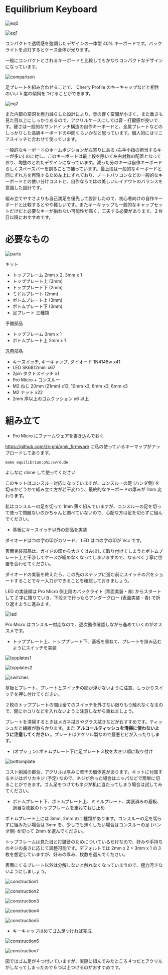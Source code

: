 # Equilibrium Keyboard

![eq0](images/eq0.jpeg)

![eq1](images/eq1.jpeg)

コンパクトで透明感を強調したデザインの一体型 40% キーボードです。バックライトを点灯するとケース全体が光ります。

一般にコンパクトとされるキーボードと比較してもかなりコンパクトなデザインになっています。

![comparison](images/comparison.jpg)

足プレートを組み合わせることで、 Cherry Profile のキーキャップなどと相性のいい 5 度の傾斜をつけることができます。

![eq2](images/eq2.png)

また内部の空洞を極力減らした設計により、音の響く空間が小さく、また重さも見た目以上にしっかりあるので、アクリルケースにしては音・打鍵感が良いです。硬さは一般的なサンドイッチ構造の自作キーボードと、金属プレートなどのしっかりした高級キーボードの中間くらいかなと思っています。個人的にはリニアスイッチと合わせて使っています。

一般的なキーボードのホームポジションが左寄りにある (右手小指の担当するキーが多い) のに対し、このキーボードは最上段を除いて左右対称の配置となっており、均整のとれたデザインになっています。減った分のキーは自作キーボードらしくスペースバーを割ることで補っています。最上段は一般的なキーボードと同じずれ方を再現するため左上にずれており、ノートパソコンなどの一般的なキーボードとの使い分けコストと、自作ならではの美しいレイアウトのバランスを意識した設計です。

組み立てやすさよりも自己満足を優先して設計したので、初心者向けの自作キーボードと比較するとやや難しいです。またキーキャップも一般的なキャップセットだけだと必要なキーが揃わない可能性が高く、工夫する必要があります。２台目以降におすすめです。

# 必要なもの

![parts](images/parts.png)

キット
- トップフレーム 2mm x 2, 3mm x 1
- トッププレート上 (3mm)
- トッププレート下 (2mm)
- ミドルプレート (2mm)
- ボトムプレート上 (3mm)
- ボトムプレート下 (3mm)
- 足プレート 三種類

予備部品
- トップフレーム 3mm x 1
- ボトムプレート上 2mm x 1

汎用部品
- キースイッチ, キーキャップ, ダイオード 1N4148w x41
- LED SK6812mini x67
- 2pin タクトスイッチ x1
- Pro Micro + コンスルー
- M2 ねじ 20mm (21mm) x13, 10mm x3, 8mm x3, 6mm x3
- M2 ナット x22
- 2mm 厚以上のゴムクッション x6 以上

# 組み立て

- Pro Micro にファームウェアを書き込んでおく

https://github.com/zk-phi/qmk_firmware に私の使っているキーマップがアップロードしてあります。

```terminal
make equilibrium:phi:avrdude
```

よしなに clone して使ってください

このキットはコンスルー対応になっていますが、コンスルーの足 (ハンダ側) を切るかどうかで組み立て方が若干変わり、最終的なキーボードの厚みが 1mm 変わります。

私はコンスルーの足を切って 1mm 薄く組んでいますが、コンスルーの足を切って使って問題ないのかちゃんと調べていないので、心配な方は足を切らずに組んでください。

- 基板にキースイッチ以外の部品を実装

ダイオードはコの字の印がカソード、 LED はコの字の印が Vcc です。

表面実装部品は、ガイドの印から大きくはみ出して取り付けてしまうとボトムプレート上と干渉してケースが組めなくなってしまいますので、なるべく丁寧に位置を合わせてください。

ダイオードの実装を終えたら、この先のステップに進む前にスイッチの穴をショートすることでキー入力ができることを確認しておきましょう。

LED の実装順は Pro Micro 側上段のバックライト (背面実装・赤) からスタートして Z 字に降りていき、下段まで行ったらアンダーグロー (表面実装・青) で折り返すように進みます。

![led](images/led.png)

Pro Micro はコンスルー対応なので、逐次動作確認しながら進めていくのがオススメです。

- トッププレート上、トッププレート下、基板を重ねて、プレートを挟み込むようにスイッチを実装

![topplates1](images/topplates1.png)

![topplates2](images/topplates2.png)

![switches](images/switches.png)

基板とプレート、プレートとスイッチの間が浮かないように注意、しっかりスイッチを押し付けてください。

２枚のトッププレートの間は全てのスイッチを外さない限りもう触れなくなるので、間にホコリなどを入れないように注意しながら重ねましょう。

プレートを清掃するときはメガネ拭きやグラス拭きなどがおすすめです。ティッシュだと繊維が散らかります。また **アルコールティッシュを清掃に使わないように注意してください** 。プレートはアクリル製なので最悪ヒビが入ったりします。

- (オプション) ボトムプレート下に足プレート３枚を大きい順に取り付け

![bottomplate](images/bottomplate.png)

コスト削減の都合、アクリルは厚みに若干の個体差があります。キットに付属するネジはポリカネジ (予定) なので、ネジが余った場合はニッパなどで簡単に切ることができます。ゴム足をつけてもネジが机に当たってしまう場合は試してみてください。

- ボトムプレート下、ボトムプレート上、ミドルプレート、実装済みの基板、適当な枚数のトップフレームを重ねてねじ止め

ボトムプレート上には 3mm, 2mm の二種類があります。コンスルーの足を切らずに組みたい場合は 3mm を、少しでも薄くしたい場合はコンスルーの足 (ハンダ側) を切って 2mm を選んでください。

トップフレームは見た目と打鍵音のためについているだけなので、好みや手持ちのネジの長さに応じて調整可能です。デフォルトでは 2mm x 2 + 3mm x 1 の３枚を想定していますが、好みの厚み、枚数を選んでください。

表面にくるプレート以外は分解しないと触れなくなっていまうので、極力汚さないようにしましょう。

![construction1](images/construction1.png)

![construction2](images/construction2.png)

![construction3](images/construction3.png)

![construction4](images/construction4.png)

![construction5](images/construction5.png)

- キーキャップはめてゴム足つければ完成

![construction6](images/construction6.png)

![construction7](images/construction7.png)

図ではゴム足が４つ付いていますが、実際に組んでみたところ４つだとアクリルがしなってしまったので６つ以上つけるのがおすすめです。
